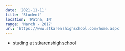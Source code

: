 ```yaml
---
date: '2021-11-11'
title: 'Student'
location: 'Patna, IN'
range: 'March - 2017'
url: 'https://www.stkarenshighschool.com/home.aspx'
---
```


- studing at [stkarenshighschool](https://www.stkarenshighschool.com/home.aspx)

